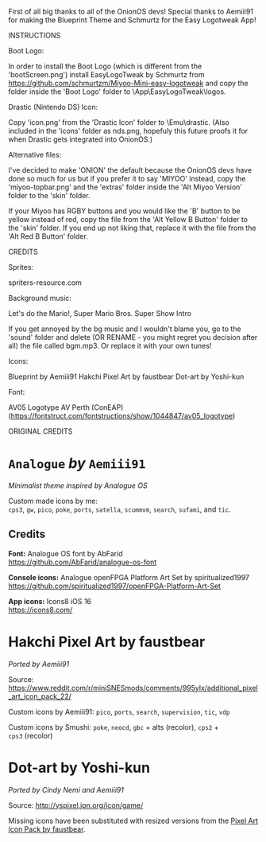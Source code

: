 First of all big thanks to all of the OnionOS devs! Special thanks to Aemiii91 for making the Blueprint Theme and Schmurtz for the Easy Logotweak App!

INSTRUCTIONS

Boot Logo:

In order to install the Boot Logo (which is different from the 'bootScreen.png') install EasyLogoTweak by Schmurtz from https://github.com/schmurtzm/Miyoo-Mini-easy-logotweak and copy the folder inside the 'Boot Logo' folder to \App\EasyLogoTweak\logos. 

Drastic (Nintendo DS) Icon:

Copy 'icon.png' from the 'Drastic Icon' folder to \Emu\drastic\. (Also included in the 'icons' folder as nds.png, hopefuly this future proofs it for when Drastic gets integrated into OnionOS.)

Alternative files:

I've decided to make 'ONION' the default because the OnionOS devs have done so much for us but if you prefer it to say 'MIYOO' instead, copy the 'miyoo-topbar.png' and the 'extras' folder inside the 'Alt Miyoo Version' folder to the 'skin' folder.

If your Miyoo has RGBY buttons and you would like the 'B' button to be yellow instead of red, copy the file from the 'Alt Yellow B Button' folder to the 'skin' folder. If you end up not liking that, replace it with the file from the  'Alt Red B Button' folder.


CREDITS

Sprites:

spriters-resource.com

Background music:

Let's do the Mario!, Super Mario Bros. Super Show Intro

If you get annoyed by the bg music and I wouldn't blame you, go to the 'sound' folder and delete (OR RENAME - you might regret you decision after all) the file called bgm.mp3. Or replace it with your own tunes!

Icons:

Blueprint by Aemiii91
Hakchi Pixel Art by faustbear
Dot-art by Yoshi-kun

Font:

AV05 Logotype AV Perth (ConEAP) (https://fontstruct.com/fontstructions/show/1044847/av05_logotype)


ORIGINAL CREDITS

# `Analogue` *by* `Aemiii91`

*Minimalist theme inspired by Analogue OS*

Custom made icons by me:  
`cps3`, `gw`, `pico`, `poke`, `ports`, `satella`, `scummvm`, `search`, `sufami`, and `tic`.

## Credits

**Font:** Analogue OS font by AbFarid  
https://github.com/AbFarid/analogue-os-font

**Console icons:** Analogue openFPGA Platform Art Set by spiritualized1997  
https://github.com/spiritualized1997/openFPGA-Platform-Art-Set

**App icons:** Icons8 iOS 16  
https://icons8.com/


# Hakchi Pixel Art by faustbear

*Ported by Aemiii91*

Source: https://www.reddit.com/r/miniSNESmods/comments/995ylx/additional_pixel_art_icon_pack_22/

Custom icons by Aemiii91: `pico`, `ports`, `search`, `supervision`, `tic`, `vdp`

Custom icons by Smushi: `poke`, `neocd`, `gbc` + alts (recolor), `cps2` + `cps3` (recolor)


# Dot-art by Yoshi-kun

*Ported by Cindy Nemi and Aemiii91*

Source: http://yspixel.jpn.org/icon/game/

Missing icons have been substituted with resized versions from the [Pixel Art Icon Pack by faustbear](https://www.reddit.com/r/miniSNESmods/comments/995ylx/additional_pixel_art_icon_pack_22/).